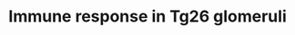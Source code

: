 ---
annotations:
- type: Pathway Ontology
  value: kidney disease pathway
- type: Disease Ontology
  value: human immunodeficiency virus infectious disease
authors:
- AgustinGV
- L Dupuis
description: 'This is a pathway adapted from PMID: 25988887'
last-edited: 2019-12-03
organisms:
- Mus musculus
redirect_from:
- /index.php/Pathway:WP4749
- /instance/WP4749
schema-jsonld:
- '@context': https://schema.org/
  '@id': https://wikipathways.github.io/pathways/WP4749.html
  '@type': Dataset
  creator:
    '@type': Organization
    name: WikiPathways
  description: 'This is a pathway adapted from PMID: 25988887'
  keywords:
  - Myd88
  - Tnfrsf1b
  - Sting1
  - Tlr4
  - Nfkb1
  - Irf3
  - Cgas
  - Tlr8
  - Ifnab1
  - Nlrp3
  - Tlr2
  - Tlr7
  - Il1b
  - Casp1
  - Nfkb2
  - Tlr3
  - Ifi204
  - Ifna
  license: CC0
  name: Immune response in Tg26 glomeruli
seo: CreativeWork
title: Immune response in Tg26 glomeruli
wpid: WP4749
---